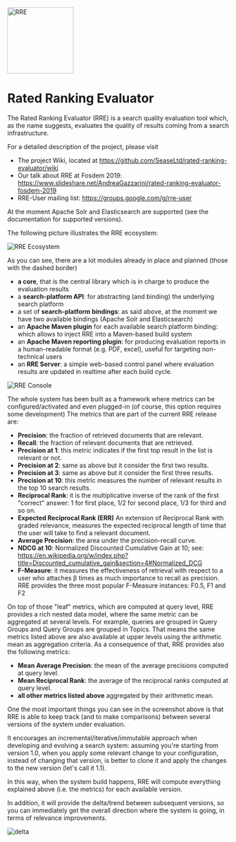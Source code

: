 <img src="https://user-images.githubusercontent.com/7569632/137300153-f47aeb05-25cc-4410-944d-7d7291caaf27.png" alt="RRE" width="150px"/>

# Rated Ranking Evaluator

The Rated Ranking Evaluator (RRE) is a search quality evaluation tool which, as the name suggests, evaluates the quality of results coming from a search infrastructure. 

For a detailed description of the project, please visit

* The project Wiki, located at https://github.com/SeaseLtd/rated-ranking-evaluator/wiki   
* Our talk about RRE at Fosdem 2019: https://www.slideshare.net/AndreaGazzarini/rated-ranking-evaluator-fosdem-2019
* RRE-User mailing list: https://groups.google.com/g/rre-user

At the moment Apache Solr and Elasticsearch are supported (see the documentation for supported versions). 

The following picture illustrates the RRE ecosystem:

![RRE Ecosystem](https://user-images.githubusercontent.com/7569632/42134581-e2d50736-7d3e-11e8-8b8e-8b9ab134079b.png)

As you can see, there are a lot modules already in place and planned (those with the dashed border)

* **a core**, that is the central library which is in charge to produce the evaluation results
* a **search-platform API**: for abstracting (and binding) the underlying search platform
* a set of **search-platform bindings**: as said above, at the moment we have two available bindings (Apache Solr and Elasticsearch)
* an **Apache Maven plugin** for each available search platform binding: which allows to inject RRE into a Maven-based build system
* an **Apache Maven reporting plugin**: for producing evaluation reports in a human-readable format (e.g. PDF, excel), useful for targeting non-technical users 
* an **RRE Server**: a simple web-based control panel where evaluation results are updated in realtime after each build cycle. 

![RRE Console](https://user-images.githubusercontent.com/7569632/41497947-0c09516e-7161-11e8-8684-13dfc75ef4ba.png)

The whole system has been built as a framework where metrics can be configured/activated and even plugged-in (of course, this option requires some development)
The metrics that are part of the current RRE release are: 

* **Precision**: the fraction of retrieved documents that are relevant.
* **Recall**: the fraction of relevant documents that are retrieved.
* **Precision at 1**: this metric indicates if the first top result in the list is relevant or not.
* **Precision at 2**: same as above but it consider the first two results. 
* **Precision at 3**: same as above but it consider the first three results. 
* **Precision at 10**: this metric measures the number of relevant results in the top 10 search results.
* **Reciprocal Rank**: it is the multiplicative inverse of the rank of the first "correct" answer: 1 for first place, 1/2 for second place, 1/3 for third and so on. 
* **Expected Reciprocal Rank (ERR)** An extension of Reciprocal Rank with graded relevance, measures the expected reciprocal length of time that the user will take to find a relevant document.
* **Average Precision**: the area under the precision-recall curve.
* **NDCG at 10**: Normalized Discounted Cumulative Gain at 10; see: https://en.wikipedia.org/w/index.php?title=Discounted_cumulative_gain&section=4#Normalized_DCG
* **F-Measure**: it measures the effectiveness of retrieval with respect to a user who attaches β times as much importance to recall as precision. RRE provides the three most popular F-Measure instances: F0.5, F1 and F2

On top of those "leaf" metrics, which are computed at query level, RRE provides a rich nested data model, where the same metric can be aggregated at several levels.
For example, queries are grouped in Query Groups and Query Groups are grouped in Topics. 
That means the same metrics listed above are also available at upper levels using the arithmetic mean as aggregation criteria.
As a consequence of that, RRE provides also the following metrics:

* **Mean Average Precision**: the mean of the average precisions computed at query level. 
* **Mean Reciprocal Rank**: the average of the reciprocal ranks computed at query level.
* **all other metrics listed above** aggregated by their arithmetic mean.

One the most important things you can see in the screenshot above is that RRE is able to keep track (and to make comparisons) between several versions of the system under evaluation. 

It encourages an incremental/iterative/immutable approach when developing and evolving a search system: assuming you're starting from version 1.0, when you apply some relevant change to your configuration, 
instead of changing that version, is better to clone it and apply the changes to the new version (let's call it 1.1). 

In this way, when the system build happens, RRE will compute everything explained above (i.e. the metrics) for each available version.   

In addition, it will provide the delta/trend between subsequent versions, so you can immediately get the overall direction where the system is going, in terms of relevance improvements. 

![delta](https://user-images.githubusercontent.com/7569632/41497997-5e9d2c4c-7162-11e8-9304-d8f529b6a9eb.png)
